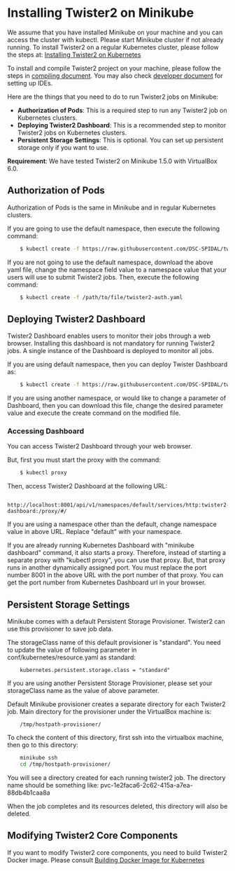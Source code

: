 # Installing Twister2 on Minikube

We assume that you have installed Minikube on your machine and you can access the cluster with kubectl. 
Please start Minikube cluster if not already running. To install Twister2 on a regular Kubernetes cluster, 
please follow the steps at: [Installing Twister2 on Kubernetes](twister2-install-kubernetes.md)

To install and compile Twister2 project on your machine, please follow the steps in [compiling document](../../compiling/compiling.md).
You may also check [developer document](../../developers/developer-environment.md) for setting up IDEs.

Here are the things that you need to do to run Twister2 jobs on Minikube:
* **Authorization of Pods**: This is a required step to run any Twister2 job on Kubernetes clusters. 
* **Deploying Twister2 Dashboard**: This is a recommended step to monitor Twister2 jobs on Kubernetes clusters. 
* **Persistent Storage Settings**: This is optional. You can set up persistent storage only if you want to use. 

**Requirement**: We have tested Twister2 on Minikube 1.5.0 with VirtualBox 6.0. 

## Authorization of Pods

Authorization of Pods is the same in Minikube and in regular Kubernetes clusters. 

If you are going to use the default namespace, then execute the following command: 

```bash
    $ kubectl create -f https://raw.githubusercontent.com/DSC-SPIDAL/twister2/master/twister2/config/src/yaml/conf/kubernetes/deployment/twister2-auth.yaml
```

If you are not going to use the default namespace, download the above yaml file, 
change the namespace field value to a namespace value that your users will use to submit Twister2 jobs. 
Then, execute the following command:

```bash
    $ kubectl create -f /path/to/file/twister2-auth.yaml
```

## Deploying Twister2 Dashboard

Twister2 Dashboard enables users to monitor their jobs through a web browser. 
Installing this dashboard is not mandatory for running Twister2 jobs. 
A single instance of the Dashboard is deployed to monitor all jobs.

If you are using default namespace, then you can deploy Twister Dashboard as:

```bash
    $ kubectl create -f https://raw.githubusercontent.com/DSC-SPIDAL/twister2/master/twister2/config/src/yaml/conf/kubernetes/deployment/twister2-dashboard-wo-ps.yaml
```

If you are using another namespace, or would like to change a parameter of Dashboard, 
then you can download this file, change the desired parameter value 
and execute the create command on the modified file. 

### Accessing Dashboard

You can access Twister2 Dashboard through your web browser.  

But, first you must start the proxy with the command: 

```bash
    $ kubectl proxy
```

Then, access Twister2 Dashboard at the following URL:

```text
    http://localhost:8001/api/v1/namespaces/default/services/http:twister2-dashboard:/proxy/#/
```

If you are using a namespace other than the default, change namespace value in above URL. 
Replace "default" with your namespace. 

If you are already running Kubernetes Dashboard with "minikube dashboard" command, 
it also starts a proxy. Therefore, instead of starting a separate proxy with "kubectl proxy", 
you can use that proxy. But, that proxy runs in another dynamically assigned port. 
You must replace the port number 8001 in the above URL with the port number of that proxy. 
You can get the port number from Kubernetes Dashboard url in your browser. 

## Persistent Storage Settings

Minikube comes with a default Persistent Storage Provisioner. 
Twister2 can use this provisioner to save job data. 

The storageClass name of this default provisioner is "standard". 
You need to update the value of following parameter in conf/kubernetes/resource.yaml as standard:

```text
    kubernetes.persistent.storage.class = "standard"
```

If you are using another Persistent Storage Provisioner, please set your storageClass name 
as the value of above parameter. 

Default Minikube provisioner creates a separate directory for each Twister2 job. 
Main directory for the provisioner under the VirtualBox machine is:

```text
    /tmp/hostpath-provisioner/
```

To check the content of this directory, first ssh into the virtualbox machine, 
then go to this directory:

```bash
    minikube ssh
    cd /tmp/hostpath-provisioner/
```

You will see a directory created for each running twister2 job. 
The directory name should be something like: pvc-1e2faca6-2c62-415a-a7ea-88db4b1caa8a

When the job completes and its resources deleted, this directory will also be deleted. 

## Modifying Twister2 Core Components

If you want to modify Twister2 core components, you need to build Twister2 Docker image. 
Please consult [Building Docker Image for Kubernetes](buiding-docker-image.md)
